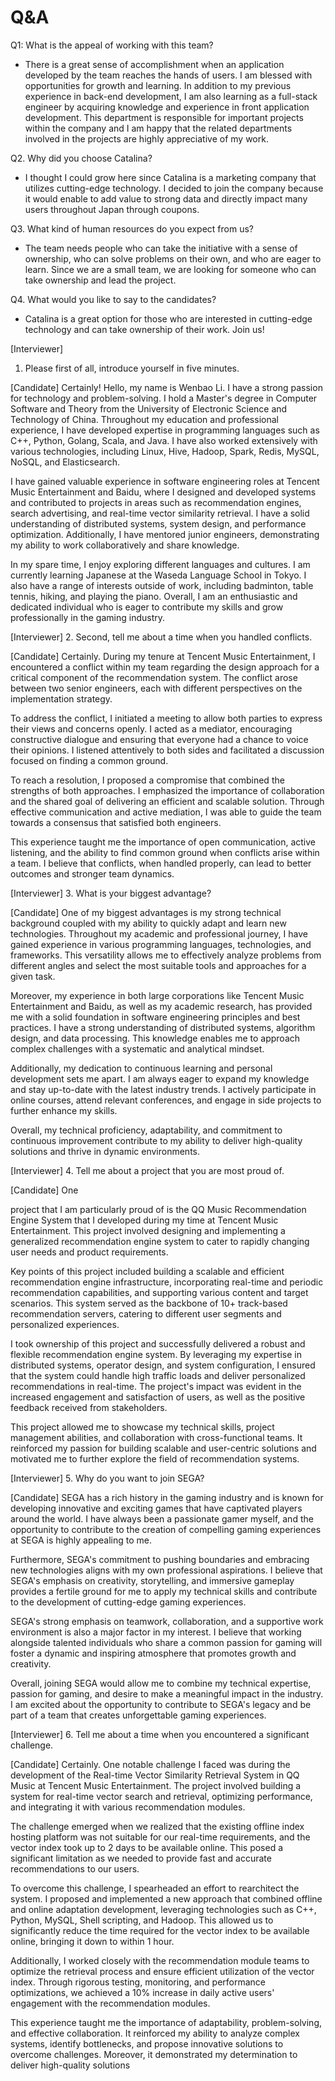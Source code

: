 # Q&A

Q1: What is the appeal of working with this team?
 
- There is a great sense of accomplishment when an application developed by the team reaches the hands of users. I am blessed with opportunities for growth and learning. In addition to my previous experience in back-end development, I am also learning as a full-stack engineer by acquiring knowledge and experience in front application development. This department is responsible for important projects within the company and I am happy that the related departments involved in the projects are highly appreciative of my work.
 
Q2. Why did you choose Catalina?

- I thought I could grow here since Catalina is a marketing company that utilizes cutting-edge technology. I decided to join the company because it would enable to add value to strong data and directly impact many users throughout Japan through coupons.

Q3. What kind of human resources do you expect from us?

- The team needs people who can take the initiative with a sense of ownership, who can solve problems on their own, and who are eager to learn. Since we are a small team, we are looking for someone who can take ownership and lead the project.
 
Q4. What would you like to say to the candidates?

- Catalina is a great option for those who are interested in cutting-edge technology and can take ownership of their work. Join us!

[Interviewer]
1. Please first of all, introduce yourself in five minutes.

[Candidate]
Certainly! Hello, my name is Wenbao Li. I have a strong passion for technology and problem-solving. I hold a Master's degree in Computer Software and Theory from the University of Electronic Science and Technology of China. Throughout my education and professional experience, I have developed expertise in programming languages such as C++, Python, Golang, Scala, and Java. I have also worked extensively with various technologies, including Linux, Hive, Hadoop, Spark, Redis, MySQL, NoSQL, and Elasticsearch.

I have gained valuable experience in software engineering roles at Tencent Music Entertainment and Baidu, where I designed and developed systems and contributed to projects in areas such as recommendation engines, search advertising, and real-time vector similarity retrieval. I have a solid understanding of distributed systems, system design, and performance optimization. Additionally, I have mentored junior engineers, demonstrating my ability to work collaboratively and share knowledge.

In my spare time, I enjoy exploring different languages and cultures. I am currently learning Japanese at the Waseda Language School in Tokyo. I also have a range of interests outside of work, including badminton, table tennis, hiking, and playing the piano. Overall, I am an enthusiastic and dedicated individual who is eager to contribute my skills and grow professionally in the gaming industry.

[Interviewer]
2. Second, tell me about a time when you handled conflicts.

[Candidate]
Certainly. During my tenure at Tencent Music Entertainment, I encountered a conflict within my team regarding the design approach for a critical component of the recommendation system. The conflict arose between two senior engineers, each with different perspectives on the implementation strategy.

To address the conflict, I initiated a meeting to allow both parties to express their views and concerns openly. I acted as a mediator, encouraging constructive dialogue and ensuring that everyone had a chance to voice their opinions. I listened attentively to both sides and facilitated a discussion focused on finding a common ground.

To reach a resolution, I proposed a compromise that combined the strengths of both approaches. I emphasized the importance of collaboration and the shared goal of delivering an efficient and scalable solution. Through effective communication and active mediation, I was able to guide the team towards a consensus that satisfied both engineers.

This experience taught me the importance of open communication, active listening, and the ability to find common ground when conflicts arise within a team. I believe that conflicts, when handled properly, can lead to better outcomes and stronger team dynamics.

[Interviewer]
3. What is your biggest advantage?

[Candidate]
One of my biggest advantages is my strong technical background coupled with my ability to quickly adapt and learn new technologies. Throughout my academic and professional journey, I have gained experience in various programming languages, technologies, and frameworks. This versatility allows me to effectively analyze problems from different angles and select the most suitable tools and approaches for a given task.

Moreover, my experience in both large corporations like Tencent Music Entertainment and Baidu, as well as my academic research, has provided me with a solid foundation in software engineering principles and best practices. I have a strong understanding of distributed systems, algorithm design, and data processing. This knowledge enables me to approach complex challenges with a systematic and analytical mindset.

Additionally, my dedication to continuous learning and personal development sets me apart. I am always eager to expand my knowledge and stay up-to-date with the latest industry trends. I actively participate in online courses, attend relevant conferences, and engage in side projects to further enhance my skills.

Overall, my technical proficiency, adaptability, and commitment to continuous improvement contribute to my ability to deliver high-quality solutions and thrive in dynamic environments.

[Interviewer]
4. Tell me about a project that you are most proud of.

[Candidate]
One

 project that I am particularly proud of is the QQ Music Recommendation Engine System that I developed during my time at Tencent Music Entertainment. This project involved designing and implementing a generalized recommendation engine system to cater to rapidly changing user needs and product requirements.

Key points of this project included building a scalable and efficient recommendation engine infrastructure, incorporating real-time and periodic recommendation capabilities, and supporting various content and target scenarios. This system served as the backbone of 10+ track-based recommendation servers, catering to different user segments and personalized experiences.

I took ownership of this project and successfully delivered a robust and flexible recommendation engine system. By leveraging my expertise in distributed systems, operator design, and system configuration, I ensured that the system could handle high traffic loads and deliver personalized recommendations in real-time. The project's impact was evident in the increased engagement and satisfaction of users, as well as the positive feedback received from stakeholders.

This project allowed me to showcase my technical skills, project management abilities, and collaboration with cross-functional teams. It reinforced my passion for building scalable and user-centric solutions and motivated me to further explore the field of recommendation systems.

[Interviewer]
5. Why do you want to join SEGA?

[Candidate]
SEGA has a rich history in the gaming industry and is known for developing innovative and exciting games that have captivated players around the world. I have always been a passionate gamer myself, and the opportunity to contribute to the creation of compelling gaming experiences at SEGA is highly appealing to me.

Furthermore, SEGA's commitment to pushing boundaries and embracing new technologies aligns with my own professional aspirations. I believe that SEGA's emphasis on creativity, storytelling, and immersive gameplay provides a fertile ground for me to apply my technical skills and contribute to the development of cutting-edge gaming experiences.

SEGA's strong emphasis on teamwork, collaboration, and a supportive work environment is also a major factor in my interest. I believe that working alongside talented individuals who share a common passion for gaming will foster a dynamic and inspiring atmosphere that promotes growth and creativity.

Overall, joining SEGA would allow me to combine my technical expertise, passion for gaming, and desire to make a meaningful impact in the industry. I am excited about the opportunity to contribute to SEGA's legacy and be part of a team that creates unforgettable gaming experiences.

[Interviewer]
6. Tell me about a time when you encountered a significant challenge.

[Candidate]
Certainly. One notable challenge I faced was during the development of the Real-time Vector Similarity Retrieval System in QQ Music at Tencent Music Entertainment. The project involved building a system for real-time vector search and retrieval, optimizing performance, and integrating it with various recommendation modules.

The challenge emerged when we realized that the existing offline index hosting platform was not suitable for our real-time requirements, and the vector index took up to 2 days to be available online. This posed a significant limitation as we needed to provide fast and accurate recommendations to our users.

To overcome this challenge, I spearheaded an effort to rearchitect the system. I proposed and implemented a new approach that combined offline and online adaptation development, leveraging technologies such as C++, Python, MySQL, Shell scripting, and Hadoop. This allowed us to significantly reduce the time required for the vector index to be available online, bringing it down to within 1 hour.

Additionally, I worked closely with the recommendation module teams to optimize the retrieval process and ensure efficient utilization of the vector index. Through rigorous testing, monitoring, and performance optimizations, we achieved a 10% increase in daily active users' engagement with the recommendation modules.

This experience taught me the importance of adaptability, problem-solving, and effective collaboration. It reinforced my ability to analyze complex systems, identify bottlenecks, and propose innovative solutions to overcome challenges. Moreover, it demonstrated my determination to deliver high-quality solutions